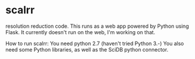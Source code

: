 scalrr
======

resolution reduction code.
This runs as a web app powered by Python using Flask. It currently
doesn't run on the web, I'm working on that.

How to run scalrr:
You need python 2.7 (haven't tried Python 3.-)
You also need some Python libraries, as well as
the SciDB python connector.


